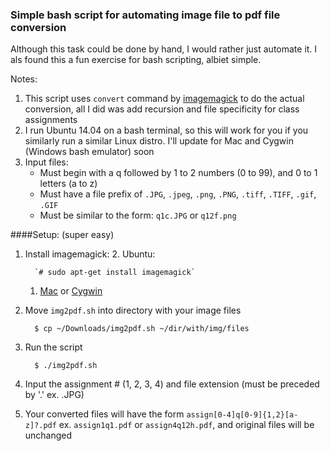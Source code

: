 ### Simple bash script for automating image file to pdf file conversion

Although this task could be done by hand, I would rather just automate it. I als found this a fun exercise for bash scripting, albiet simple. 

Notes: 

1. This script uses `convert` command by [imagemagick](http://www.imagemagick.org/script/index.php "ImageMagick") to do the actual conversion, all I did was add recursion and file specificity for class assignments
2. I run Ubuntu 14.04 on a bash terminal, so this will work for you if you similarly run a similar Linux distro. I'll update for Mac and Cygwin (Windows bash emulator) soon
3. Input files:
    * Must begin with a q followed by 1 to 2 numbers (0 to 99), and 0 to 1 letters (a to z)
    * Must have a file prefix of `.JPG`, `.jpeg`, `.png`, `.PNG`, `.tiff`, `.TIFF`, `.gif`, `.GIF`
    * Must be similar to the form: `q1c.JPG` or `q12f.png`

####Setup: (super easy)

1. Install imagemagick:
    2. Ubuntu:

         `# sudo apt-get install imagemagick`
         
    1. [Mac](http://www.imagemagick.org/script/binary-releases.php#macosx) or [Cygwin](http://www.imagemagick.org/script/binary-releases.php) 

2. Move `img2pdf.sh` into directory with your image files

         $ cp ~/Downloads/img2pdf.sh ~/dir/with/img/files

3. Run the script

         $ ./img2pdf.sh

4. Input the assignment # (1, 2, 3, 4) and file extension (must be preceded by '.' ex. .JPG)
5. Your converted files will have the form `assign[0-4]q[0-9]{1,2}[a-z]?.pdf` ex. `assign1q1.pdf` or `assign4q12h.pdf`, and original files will be unchanged


